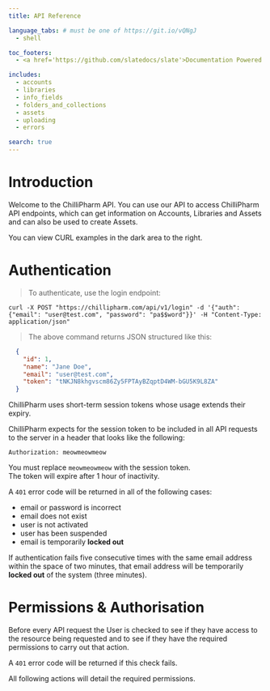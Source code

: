 ```yaml
---
title: API Reference

language_tabs: # must be one of https://git.io/vQNgJ
  - shell

toc_footers:
  - <a href='https://github.com/slatedocs/slate'>Documentation Powered by Slate</a>

includes:
  - accounts
  - libraries
  - info_fields
  - folders_and_collections
  - assets
  - uploading
  - errors

search: true
---
```


# Introduction

Welcome to the ChilliPharm API. You can use our API to access ChilliPharm API endpoints, which can get information on Accounts, Libraries and Assets and can also be used to create Assets.

You can view CURL examples in the dark area to the right.

# Authentication

> To authenticate, use the login endpoint:

```shell
curl -X POST "https://chillipharm.com/api/v1/login" -d '{"auth": {"email": "user@test.com", "password": "pa$$word"}}' -H "Content-Type: application/json"
```

> The above command returns JSON structured like this:

```json
  {
    "id": 1,
    "name": "Jane Doe",
    "email": "user@test.com",
    "token": "tNKJN8khgvscm86Zy5FPTAyBZqptD4WM-bGU5K9L8ZA"
  }
```

ChilliPharm uses short-term session tokens whose usage extends their expiry.

ChilliPharm expects for the session token to be included in all API requests to the server in a header that looks like the following:

`Authorization: meowmeowmeow`

<aside class="notice">
  You must replace <code>meowmeowmeow</code> with the session token.
</aside>

<aside class="notice">
  The token will expire after 1 hour of inactivity.
</aside>

A `401` error code will be returned in all of the following cases:
<ul>
  <li>email or password is incorrect</li>
  <li>email does not exist</li>
  <li>user is not activated</li>
  <li>user has been suspended</li>
  <li>email is temporarily <strong>locked out</strong></li>
</ul>

If authentication fails five consecutive times with the same email address within the space of two minutes, that email address will be temporarily <strong>locked out</strong> of the system (three minutes).

# Permissions & Authorisation

Before every API request the User is checked to see if they have access to the resource being requested and to see if they have the required permissions to carry out that action.

A `401` error code will be returned if this check fails.

All following actions will detail the required permissions.
